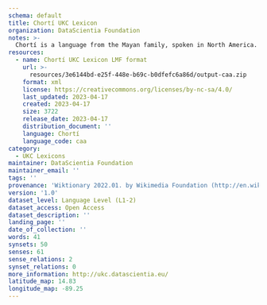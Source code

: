 ```yaml
---
schema: default
title: Chortí UKC Lexicon
organization: DataScientia Foundation
notes: >-
  Chortí is a language from the Mayan family, spoken in North America. The UKC Lexicon of Chortí is represented as a lexico-semantic network. It consists of words, word senses, synsets, as well as sense-level and synset-level relationships.
resources:
  - name: Chortí UKC Lexicon LMF format
    url: >-
      resources/3e6144bd-e25f-448e-b69c-b0dfefc6a86d/output-caa.zip
    format: xml
    license: https://creativecommons.org/licenses/by-nc-sa/4.0/
    last_updated: 2023-04-17
    created: 2023-04-17
    size: 3722
    release_date: 2023-04-17
    distribution_document: ''
    language: Chortí
    language_code: caa
category:
  - UKC Lexicons
maintainer: DataScientia Foundation
maintainer_email: ''
tags: ''
provenance: 'Wiktionary 2022.01. by Wikimedia Foundation (http://en.wiktionary.org); CogNet 2.1 by Khuyagbaatar Batsuren, National University of Mongolia (http://cognet.ukc.disi.unitn.it); MorphyNet 2.0 by Gábor Bella and Khuyagbaatar Batsuren (http://ukc.disi.unitn.it/index.php/morphynet/); Native Languages of the Americas 2021.11. by Laura Redish and Orrin Lewis (http://www.native-languages.org); Princeton WordNet 2.1 by Princeton University (https://wordnet.princeton.edu)'
version: '1.0'
dataset_level: Language Level (L1-2)
dataset_access: Open Access
dataset_description: ''
landing_page: ''
date_of_collection: ''
words: 41
synsets: 50
senses: 61
sense_relations: 2
synset_relations: 0
more_information: http://ukc.datascientia.eu/
latitude_map: 14.83
longitude_map: -89.25
---
```

